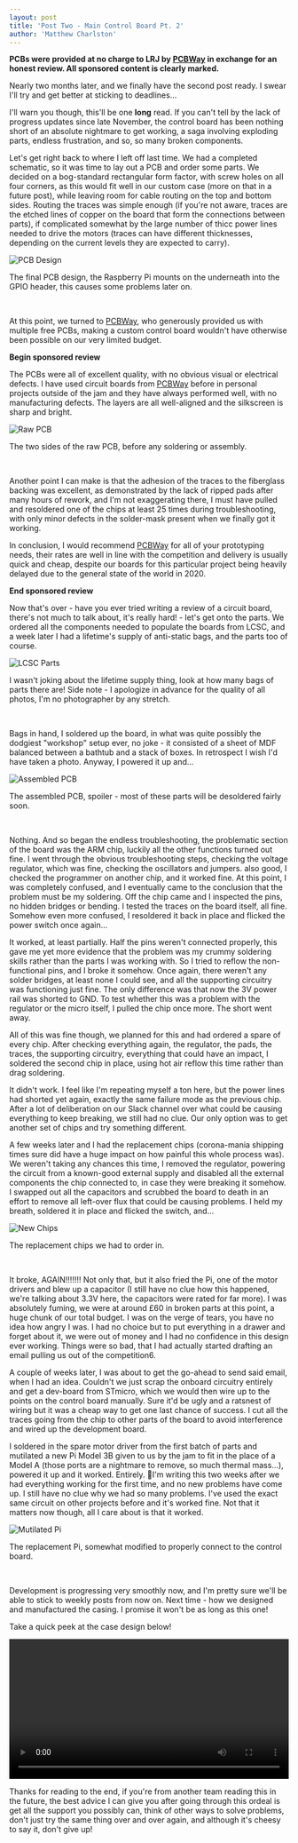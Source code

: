 ```yaml
---
layout: post
title: 'Post Two - Main Control Board Pt. 2'
author: 'Matthew Charlston'
---
```


**PCBs were provided at no charge to LRJ by [PCBWay](https://pcbway.com) in exchange for an honest review. All sponsored content is clearly marked.**

Nearly two months later, and we finally have the second post ready. I swear I'll try and get better at sticking to deadlines... 

I'll warn you though, this'll be one **long** read. If you can't tell by the lack of progress updates since late November, the control board has been nothing short of an absolute nightmare to get working, a saga involving exploding parts, endless frustration, and so, so many broken components.

Let's get right back to where I left off last time. We had a completed schematic, so it was time to lay out a PCB and order some parts. We decided on a bog-standard rectangular form factor, with screw holes on all four corners, as this would fit well in our custom case (more on that in a future post), while leaving room for cable routing on the top and bottom sides. Routing the traces was simple enough (if you're not aware, traces are the etched lines of copper on the board that form the connections between parts), if complicated somewhat by the large number of thicc power lines needed to drive the motors (traces can have different thicknesses, depending on the current levels they are expected to carry). 

![PCB Design](/images/board-design.png "PCB Design")

The final PCB design, the Raspberry Pi mounts on the underneath into the GPIO header, this causes some problems later on.

<br>

At this point, we turned to [PCBWay](https://pcbway.com), who generously provided us with multiple free PCBs, making a custom control board wouldn't have otherwise been possible on our very limited budget.

**Begin sponsored review**

The PCBs were all of excellent quality, with no obvious visual or electrical defects. l have used circuit boards from [PCBWay](https://pcbway.com) before in personal projects outside of the jam and they have always performed well, with no manufacturing defects. The layers are all well-aligned and the silkscreen is sharp and bright.

![Raw PCB](/images/pcb.jpg "Raw PCB")

The two sides of the raw PCB, before any soldering or assembly.

<br>

Another point I can make is that the adhesion of the traces to the fiberglass backing was excellent, as demonstrated by the lack of ripped pads after many hours of rework, and I'm not exaggerating there, I must have pulled and resoldered one of the chips at least 25 times during troubleshooting, with only minor defects in the solder-mask present when we finally got it working.

In conclusion, I would recommend [PCBWay](https://pcbway.com) for all of your prototyping needs, their rates are well in line with the competition and delivery is usually quick and cheap, despite our boards for this particular project being heavily delayed due to the general state of the world in 2020.

**End sponsored review**

Now that's over - have you ever tried writing a review of a circuit board, there's not much to talk about, it's really hard! - let's get onto the parts. We ordered all the components needed to populate the boards from LCSC, and a week later I had a lifetime's supply of anti-static bags, and the parts too of course. 

![LCSC Parts](/images/lcsc-parts.jpg "LCSC Parts")

I wasn't joking about the lifetime supply thing, look at how many bags of parts there are! Side note - I apologize in advance for the quality of all photos, I'm no photographer by any stretch.

<br>

Bags in hand, I soldered up the board, in what was quite possibly the dodgiest "workshop" setup ever, no joke - it consisted of a sheet of MDF balanced between a bathtub and a stack of boxes. In retrospect I wish I'd have taken a photo. Anyway, I powered it up and...

![Assembled PCB](/images/assembled-pcb.jpg "Assembled PCB")

The assembled PCB, spoiler - most of these parts will be desoldered fairly soon.

<br>

Nothing. And so began the endless troubleshooting, the problematic section of the board was the ARM chip, luckily all the other functions turned out fine. I went through the obvious troubleshooting steps, checking the voltage regulator, which was fine, checking the oscillators and jumpers. also good, I checked the programmer on another chip, and it worked fine. At this point, I was completely confused, and I eventually came to the conclusion that the problem must be my soldering. Off the chip came and I inspected the pins, no hidden bridges or bending. I tested the traces on the board itself, all fine. Somehow even more confused, I resoldered it back in place and flicked the power switch once again...

It worked, at least partially. Half the pins weren't connected properly, this gave me yet more evidence that the problem was my crummy soldering skills rather than the parts I was working with. So I tried to reflow the non-functional pins, and I broke it somehow. Once again, there weren't any solder bridges, at least none I could see, and all the supporting circuitry was functioning just fine. The only difference was that now the 3V power rail was shorted to GND. To test whether this was a problem with the regulator or the micro itself, I pulled the chip once more. The short went away.

All of this was fine though, we planned for this and had ordered a spare of every chip. After checking everything again, the regulator, the pads, the traces, the supporting circuitry, everything that could have an impact, I soldered the second chip in place, using hot air reflow this time rather than drag soldering.

It didn't work. I feel like I'm repeating myself a ton here, but the power lines had shorted yet again, exactly the same failure mode as the previous chip. After a lot of deliberation on our Slack channel over what could be causing everything to keep breaking, we still had no clue. Our only option was to get another set of chips and try something different.

A few weeks later and I had the replacement chips (corona-mania shipping times sure did have a huge impact on how painful this whole process was). We weren't taking any chances this time, I removed the regulator, powering the circuit from a known-good external supply and disabled all the external components the chip connected to, in case they were breaking it somehow. I swapped out all the capacitors and scrubbed the board to death in an effort to remove all left-over flux that could be causing problems. I held my breath, soldered it in place and flicked the switch, and...

![New Chips](/images/new-chips.jpg "New Chips")

The replacement chips we had to order in.

<br>

It broke, AGAIN!!!!!!! Not only that, but it also fried the Pi, one of the motor drivers and blew up a capacitor (I still have no clue how this happened, we're talking about 3.3V here, the capacitors were rated for far more).  I was absolutely fuming, we were at around £60 in broken parts at this point, a huge chunk of our total budget. I was on the verge of tears, you have no idea how angry I was. I had no choice but to put everything in a drawer and forget about it, we were out of money and I had no confidence in this design ever working. Things were so bad, that I had actually started drafting an email pulling us out of the competition6.

A couple of weeks later, I was about to get the go-ahead to send said email, when I had an idea. Couldn't we just scrap the onboard circuitry entirely and get a dev-board from STmicro, which we would then wire up to the points on the control board manually. Sure it'd be ugly and a ratsnest of wiring but it was a cheap way to get one last chance of success. I cut all the traces going from the chip to other parts of the board to avoid interference and wired up the development board.

I soldered in the spare motor driver from the first batch of parts and mutilated a new Pi Model 3B given to us by the jam to fit in the place of a Model A (those ports are a nightmare to remove, so much thermal mass...), powered it up and it worked. Entirely. I'm writing this two weeks after we had everything working for the first time, and no new problems have come up. I still have no clue why we had so many problems. I've used the exact same circuit on other projects before and it's worked fine. Not that it matters now though, all I care about is that it worked.

![Mutilated Pi](/images/mutilated-pi.jpg "Mutilated Pi")

The replacement Pi, somewhat modified to properly connect to the control board.

<br>

Development is progressing very smoothly now, and I'm pretty sure we'll be able to stick to weekly posts from now on. Next time - how we designed and manufactured the casing. I promise it won't be as long as this one!

Take a quick peek at the case design below!

<video width="100%" autoplay loop>
    <source src="/images/caseloop.webm" type="video/webm"/>
</video>
<br>

Thanks for reading to the end, if you're from another team reading this in the future, the best advice I can give you after going through this ordeal is get all the support you possibly can, think of other ways to solve problems, don't just try the same thing over and over again, and although it's cheesy to say it, don't give up!